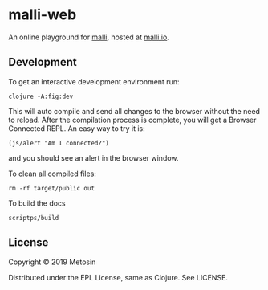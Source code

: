 # malli-web

An online playground for [malli](https://github.com/metosin/malli),
hosted at [malli.io](https://malli.io).

## Development

To get an interactive development environment run:

    clojure -A:fig:dev

This will auto compile and send all changes to the browser without the
need to reload. After the compilation process is complete, you will
get a Browser Connected REPL. An easy way to try it is:

    (js/alert "Am I connected?")

and you should see an alert in the browser window.

To clean all compiled files:

    rm -rf target/public out
    
To build the docs

    scriptps/build

## License

Copyright © 2019 Metosin

Distributed under the EPL License, same as Clojure. See LICENSE.
